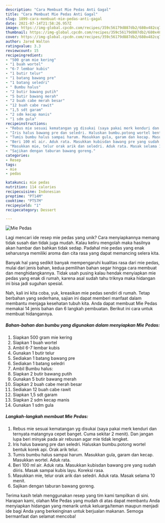 ```yaml
---
description: "Cara Membuat Mie Pedas Anti Gagal"
title: "Cara Membuat Mie Pedas Anti Gagal"
slug: 1899-cara-membuat-mie-pedas-anti-gagal
date: 2021-07-14T21:58:26.957Z
image: https://img-global.cpcdn.com/recipes/359c56179d887db2/680x482cq70/mie-pedas-foto-resep-utama.jpg
thumbnail: https://img-global.cpcdn.com/recipes/359c56179d887db2/680x482cq70/mie-pedas-foto-resep-utama.jpg
cover: https://img-global.cpcdn.com/recipes/359c56179d887db2/680x482cq70/mie-pedas-foto-resep-utama.jpg
author: Jared Walton
ratingvalue: 3.3
reviewcount: 15
recipeingredient:
- "500 gram mie kering"
- "1 buah wortel"
- "6-7 lembar kubis"
- "1 butir telur"
- "1 batang bawang pre"
- "1 batang seledri"
- " Bumbu halus"
- "2 butir bawang putih"
- "5 butir bawang merah"
- "2 buah cabe merah besar"
- "12 buah cabe rawit"
- "1,5 sdt garam"
- "2 sdm kecap manis"
- "1 sdm gula"
recipeinstructions:
- "Rebus mie sesuai kematangan yg disukai (saya pakai merk kenduri dan ternyata matangnya cepet banget. Cuma sekitar 2 menit). Dan jangan lupa beri minyak pada air rebusan agar mie tidak lengket."
- "Iris halus bawang pre dan seledri. Haluskan bumbu.potong wortel bentuk korek api. Orak arik telur."
- "Tumis bumbu halus sampai harum. Masukkan gula, garam dan kecap. Masukkan wortel. Aduk rata."
- "Beri 100 ml air. Aduk rata. Masukkan kubisdan bawang pre yang sudah diiris. Masak sampai kubis layu. Koreksi rasa."
- "Masukkan mie, telur orak arik dan seledri. Aduk rata. Masak selama 10 menit."
- "Sajikan dengan taburan bawang goreng."
categories:
- Resep
tags:
- mie
- pedas

katakunci: mie pedas 
nutrition: 114 calories
recipecuisine: Indonesian
preptime: "PT14M"
cooktime: "PT57M"
recipeyield: "1"
recipecategory: Dessert

---
```



![Mie Pedas](https://img-global.cpcdn.com/recipes/359c56179d887db2/680x482cq70/mie-pedas-foto-resep-utama.jpg)

Lagi mencari ide resep mie pedas yang unik? Cara menyiapkannya memang tidak susah dan tidak juga mudah. Kalau keliru mengolah maka hasilnya akan hambar dan bahkan tidak sedap. Padahal mie pedas yang enak seharusnya memiliki aroma dan cita rasa yang dapat memancing selera kita.



Banyak hal yang sedikit banyak mempengaruhi kualitas rasa dari mie pedas, mulai dari jenis bahan, kedua pemilihan bahan segar hingga cara membuat dan menghidangkannya. Tidak usah pusing kalau hendak menyiapkan mie pedas yang enak di rumah, karena asal sudah tahu triknya maka hidangan ini bisa jadi suguhan spesial.


Nah, kali ini kita coba, yuk, kreasikan mie pedas sendiri di rumah. Tetap berbahan yang sederhana, sajian ini dapat memberi manfaat dalam membantu menjaga kesehatan tubuh kita. Anda dapat membuat Mie Pedas memakai 14 jenis bahan dan 6 langkah pembuatan. Berikut ini cara untuk membuat hidangannya.

<!--inarticleads1-->

##### Bahan-bahan dan bumbu yang digunakan dalam menyiapkan Mie Pedas:

1. Siapkan 500 gram mie kering
1. Siapkan 1 buah wortel
1. Ambil 6-7 lembar kubis
1. Gunakan 1 butir telur
1. Sediakan 1 batang bawang pre
1. Sediakan 1 batang seledri
1. Ambil  Bumbu halus:
1. Siapkan 2 butir bawang putih
1. Gunakan 5 butir bawang merah
1. Siapkan 2 buah cabe merah besar
1. Sediakan 12 buah cabe rawit
1. Siapkan 1,5 sdt garam
1. Siapkan 2 sdm kecap manis
1. Gunakan 1 sdm gula




<!--inarticleads2-->

##### Langkah-langkah membuat Mie Pedas:

1. Rebus mie sesuai kematangan yg disukai (saya pakai merk kenduri dan ternyata matangnya cepet banget. Cuma sekitar 2 menit). Dan jangan lupa beri minyak pada air rebusan agar mie tidak lengket.
1. Iris halus bawang pre dan seledri. Haluskan bumbu.potong wortel bentuk korek api. Orak arik telur.
1. Tumis bumbu halus sampai harum. Masukkan gula, garam dan kecap. Masukkan wortel. Aduk rata.
1. Beri 100 ml air. Aduk rata. Masukkan kubisdan bawang pre yang sudah diiris. Masak sampai kubis layu. Koreksi rasa.
1. Masukkan mie, telur orak arik dan seledri. Aduk rata. Masak selama 10 menit.
1. Sajikan dengan taburan bawang goreng.




Terima kasih telah menggunakan resep yang tim kami tampilkan di sini. Harapan kami, olahan Mie Pedas yang mudah di atas dapat membantu Anda menyiapkan hidangan yang menarik untuk keluarga/teman maupun menjadi ide bagi Anda yang berkeinginan untuk berjualan makanan. Semoga bermanfaat dan selamat mencoba!
